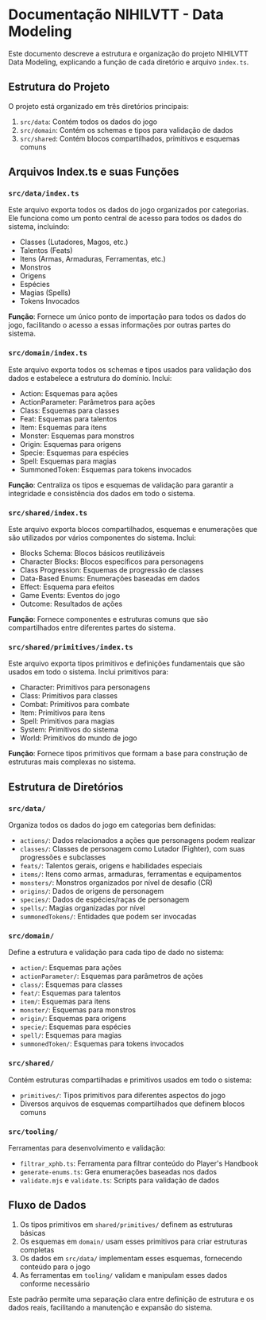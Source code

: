 # Documentação NIHILVTT - Data Modeling

Este documento descreve a estrutura e organização do projeto NIHILVTT Data Modeling, explicando a função de cada diretório e arquivo `index.ts`.

## Estrutura do Projeto

O projeto está organizado em três diretórios principais:

1. `src/data`: Contém todos os dados do jogo
2. `src/domain`: Contém os schemas e tipos para validação de dados
3. `src/shared`: Contém blocos compartilhados, primitivos e esquemas comuns

## Arquivos Index.ts e suas Funções

### `src/data/index.ts`

Este arquivo exporta todos os dados do jogo organizados por categorias. Ele funciona como um ponto central de acesso para todos os dados do sistema, incluindo:

- Classes (Lutadores, Magos, etc.)
- Talentos (Feats)
- Itens (Armas, Armaduras, Ferramentas, etc.)
- Monstros
- Origens
- Espécies
- Magias (Spells)
- Tokens Invocados

**Função**: Fornece um único ponto de importação para todos os dados do jogo, facilitando o acesso a essas informações por outras partes do sistema.

### `src/domain/index.ts`

Este arquivo exporta todos os schemas e tipos usados para validação dos dados e estabelece a estrutura do domínio. Inclui:

- Action: Esquemas para ações
- ActionParameter: Parâmetros para ações
- Class: Esquemas para classes
- Feat: Esquemas para talentos
- Item: Esquemas para itens
- Monster: Esquemas para monstros
- Origin: Esquemas para origens
- Specie: Esquemas para espécies
- Spell: Esquemas para magias
- SummonedToken: Esquemas para tokens invocados

**Função**: Centraliza os tipos e esquemas de validação para garantir a integridade e consistência dos dados em todo o sistema.

### `src/shared/index.ts`

Este arquivo exporta blocos compartilhados, esquemas e enumerações que são utilizados por vários componentes do sistema. Inclui:

- Blocks Schema: Blocos básicos reutilizáveis
- Character Blocks: Blocos específicos para personagens
- Class Progression: Esquemas de progressão de classes
- Data-Based Enums: Enumerações baseadas em dados
- Effect: Esquema para efeitos
- Game Events: Eventos do jogo
- Outcome: Resultados de ações

**Função**: Fornece componentes e estruturas comuns que são compartilhados entre diferentes partes do sistema.

### `src/shared/primitives/index.ts`

Este arquivo exporta tipos primitivos e definições fundamentais que são usados em todo o sistema. Inclui primitivos para:

- Character: Primitivos para personagens
- Class: Primitivos para classes
- Combat: Primitivos para combate
- Item: Primitivos para itens
- Spell: Primitivos para magias
- System: Primitivos do sistema
- World: Primitivos do mundo de jogo

**Função**: Fornece tipos primitivos que formam a base para construção de estruturas mais complexas no sistema.

## Estrutura de Diretórios

### `src/data/`

Organiza todos os dados do jogo em categorias bem definidas:

- `actions/`: Dados relacionados a ações que personagens podem realizar
- `classes/`: Classes de personagem como Lutador (Fighter), com suas progressões e subclasses
- `feats/`: Talentos gerais, origens e habilidades especiais
- `items/`: Itens como armas, armaduras, ferramentas e equipamentos
- `monsters/`: Monstros organizados por nível de desafio (CR)
- `origins/`: Dados de origens de personagem
- `species/`: Dados de espécies/raças de personagem
- `spells/`: Magias organizadas por nível
- `summonedTokens/`: Entidades que podem ser invocadas

### `src/domain/`

Define a estrutura e validação para cada tipo de dado no sistema:

- `action/`: Esquemas para ações
- `actionParameter/`: Esquemas para parâmetros de ações
- `class/`: Esquemas para classes
- `feat/`: Esquemas para talentos
- `item/`: Esquemas para itens
- `monster/`: Esquemas para monstros
- `origin/`: Esquemas para origens
- `specie/`: Esquemas para espécies
- `spell/`: Esquemas para magias
- `summonedToken/`: Esquemas para tokens invocados

### `src/shared/`

Contém estruturas compartilhadas e primitivos usados em todo o sistema:

- `primitives/`: Tipos primitivos para diferentes aspectos do jogo
- Diversos arquivos de esquemas compartilhados que definem blocos comuns

### `src/tooling/`

Ferramentas para desenvolvimento e validação:

- `filtrar_xphb.ts`: Ferramenta para filtrar conteúdo do Player's Handbook
- `generate-enums.ts`: Gera enumerações baseadas nos dados
- `validate.mjs` e `validate.ts`: Scripts para validação de dados

## Fluxo de Dados

1. Os tipos primitivos em `shared/primitives/` definem as estruturas básicas
2. Os esquemas em `domain/` usam esses primitivos para criar estruturas completas
3. Os dados em `src/data/` implementam esses esquemas, fornecendo conteúdo para o jogo
4. As ferramentas em `tooling/` validam e manipulam esses dados conforme necessário

Este padrão permite uma separação clara entre definição de estrutura e os dados reais, facilitando a manutenção e expansão do sistema.
